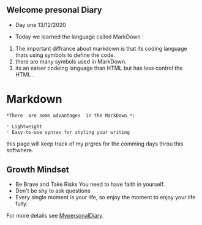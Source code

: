 ## Welcome presonal Diary 

* Day one 13/12/2020 

 * Today we learned the language called MarkDown :
 1. The important diffrance about markdown is that its coding language thats using symbols to define the code. 
 2. there are many symbols used in MarkDown.
 3. its an eaiser codeing language than HTML but has less control the HTML .


# Markdown

```markdown
*There  are some advantages  in the MarkDown *:

* Lightweight
* Easy-to-use syntax for styling your writing


```



this page will keep track of my prgres for the comming days throu this softwhere.
## Growth Mindset
* Be Brave and Take Risks You need to have faith in yourself.
* Don't be shy to ask questions
* Every single moment is your life, so enjoy the moment to enjoy your life fully.



For more details see [MypersonalDiary](https://qsalman.github.io/reading-nots/).
